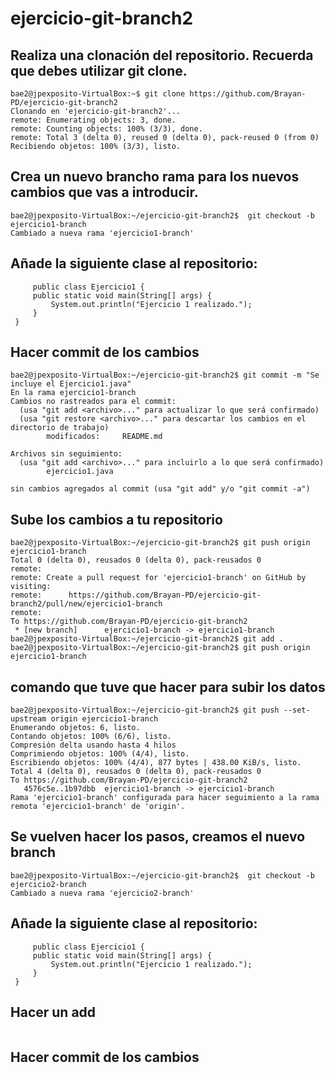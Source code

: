 # ejercicio-git-branch2
## Realiza una clonación del repositorio. Recuerda que debes utilizar git clone.
```code
bae2@jpexposito-VirtualBox:~$ git clone https://github.com/Brayan-PD/ejercicio-git-branch2
Clonando en 'ejercicio-git-branch2'...
remote: Enumerating objects: 3, done.
remote: Counting objects: 100% (3/3), done.
remote: Total 3 (delta 0), reused 0 (delta 0), pack-reused 0 (from 0)
Recibiendo objetos: 100% (3/3), listo.
```
## Crea un nuevo brancho rama para los nuevos cambios que vas a introducir.
```code
bae2@jpexposito-VirtualBox:~/ejercicio-git-branch2$  git checkout -b ejercicio1-branch
Cambiado a nueva rama 'ejercicio1-branch'
```
## Añade la siguiente clase al repositorio:
```code
     public class Ejercicio1 {
     public static void main(String[] args) {
         System.out.println("Ejercicio 1 realizado.");
     }
 }    
```
## Hacer commit de los cambios
```code
bae2@jpexposito-VirtualBox:~/ejercicio-git-branch2$ git commit -m "Se incluye el Ejercicio1.java"
En la rama ejercicio1-branch
Cambios no rastreados para el commit:
  (usa "git add <archivo>..." para actualizar lo que será confirmado)
  (usa "git restore <archivo>..." para descartar los cambios en el directorio de trabajo)
        modificados:     README.md

Archivos sin seguimiento:
  (usa "git add <archivo>..." para incluirlo a lo que será confirmado)
        ejercicio1.java

sin cambios agregados al commit (usa "git add" y/o "git commit -a")
```
## Sube los cambios a tu repositorio
```code
bae2@jpexposito-VirtualBox:~/ejercicio-git-branch2$ git push origin ejercicio1-branch
Total 0 (delta 0), reusados 0 (delta 0), pack-reusados 0
remote: 
remote: Create a pull request for 'ejercicio1-branch' on GitHub by visiting:
remote:      https://github.com/Brayan-PD/ejercicio-git-branch2/pull/new/ejercicio1-branch
remote: 
To https://github.com/Brayan-PD/ejercicio-git-branch2
 * [new branch]      ejercicio1-branch -> ejercicio1-branch
bae2@jpexposito-VirtualBox:~/ejercicio-git-branch2$ git add .
bae2@jpexposito-VirtualBox:~/ejercicio-git-branch2$ git push origin ejercicio1-branch
```
## comando que tuve que hacer para subir los datos
```code
bae2@jpexposito-VirtualBox:~/ejercicio-git-branch2$ git push --set-upstream origin ejercicio1-branch
Enumerando objetos: 6, listo.
Contando objetos: 100% (6/6), listo.
Compresión delta usando hasta 4 hilos
Comprimiendo objetos: 100% (4/4), listo.
Escribiendo objetos: 100% (4/4), 877 bytes | 438.00 KiB/s, listo.
Total 4 (delta 0), reusados 0 (delta 0), pack-reusados 0
To https://github.com/Brayan-PD/ejercicio-git-branch2
   4576c5e..1b97dbb  ejercicio1-branch -> ejercicio1-branch
Rama 'ejercicio1-branch' configurada para hacer seguimiento a la rama remota 'ejercicio1-branch' de 'origin'.
```
## Se vuelven hacer los pasos, creamos el nuevo branch
```code
bae2@jpexposito-VirtualBox:~/ejercicio-git-branch2$  git checkout -b ejercicio2-branch
Cambiado a nueva rama 'ejercicio2-branch'
```
## Añade la siguiente clase al repositorio:
```code
     public class Ejercicio1 {
     public static void main(String[] args) {
         System.out.println("Ejercicio 1 realizado.");
     }
 }    
```
## Hacer un add 
```code

```
## Hacer commit de los cambios
```code

```